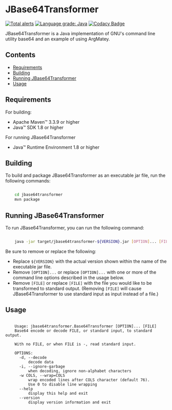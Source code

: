# JBase64Transformer

[![Total alerts](https://img.shields.io/lgtm/alerts/g/jh3nd3rs0n/jbase64transformer.svg?logo=lgtm&logoWidth=18)](https://lgtm.com/projects/g/jh3nd3rs0n/jbase64transformer/alerts/) [![Language grade: Java](https://img.shields.io/lgtm/grade/java/g/jh3nd3rs0n/jbase64transformer.svg?logo=lgtm&logoWidth=18)](https://lgtm.com/projects/g/jh3nd3rs0n/jbase64transformer/context:java) [![Codacy Badge](https://app.codacy.com/project/badge/Grade/f7ae0256ad1a400bb5811e9327e0b674)](https://www.codacy.com/manual/jh3nd3rs0n/jbase64transformer?utm_source=github.com&amp;utm_medium=referral&amp;utm_content=jh3nd3rs0n/jbase64transformer&amp;utm_campaign=Badge_Grade)

JBase64Transformer is a Java implementation of GNU's command line utility base64 and an example of using ArgMatey.

## Contents

-   [Requirements](#requirements)
-   [Building](#building)
-   [Running JBase64Transformer](#running-jbase64transformer)
-   [Usage](#usage)

## Requirements

For building:

-   Apache Maven&#8482; 3.3.9 or higher
-   Java&#8482; SDK 1.8 or higher

For running JBase64Transformer

-   Java&#8482; Runtime Environment 1.8 or higher

## Building

To build and package JBase64Transformer as an executable jar file, run the following commands:

```bash

    cd jbase64transformer
    mvn package

```

## Running JBase64Transformer 

To run JBase64Transformer, you can run the following command:

```bash

    java -jar target/jbase64transformer-${VERSION}.jar [OPTION]... [FILE]

```

Be sure to remove or replace the following:

-   Replace `${VERSION}` with the actual version shown within the name of the executable jar file.
-   Remove `[OPTION]...` or replace `[OPTION]...` with one or more of the command line options described in the usage below.
-   Remove `[FILE]` or replace `[FILE]` with the file you would like to be transformed to standard output. (Removing `[FILE]` will cause JBase64Transformer to use standard input as input instead of a file.)

## Usage

```text

    Usage: jbase64transformer.Base64Transformer [OPTION]... [FILE]
    Base64 encode or decode FILE, or standard input, to standard output.
    
    With no FILE, or when FILE is -, read standard input.
        
    OPTIONS:
      -d, --decode
          decode data
      -i, --ignore-garbage
          when decoding, ignore non-alphabet characters
      -w COLS, --wrap=COLS
          wrap encoded lines after COLS character (default 76).
          Use 0 to disable line wrapping
      --help
          display this help and exit
      --version
          display version information and exit


```
